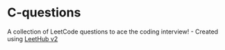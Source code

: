 # C-questions
A collection of LeetCode questions to ace the coding interview! - Created using [LeetHub v2](https://github.com/arunbhardwaj/LeetHub-2.0)
